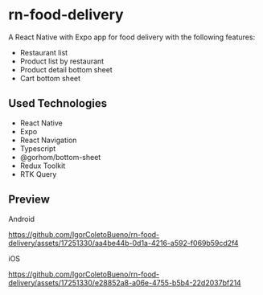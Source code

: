 # rn-food-delivery
A React Native with Expo app for food delivery with the following features:
* Restaurant list
* Product list by restaurant
* Product detail bottom sheet
* Cart bottom sheet

## Used Technologies
* React Native
* Expo
* React Navigation
* Typescript
* @gorhom/bottom-sheet
* Redux Toolkit
* RTK Query

## Preview

Android

https://github.com/IgorColetoBueno/rn-food-delivery/assets/17251330/aa4be44b-0d1a-4216-a592-f069b59cd2f4

iOS

https://github.com/IgorColetoBueno/rn-food-delivery/assets/17251330/e28852a8-a06e-4755-b5b4-22d2037bf214



